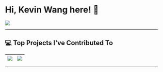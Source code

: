 # Hi, Kevin Wang here! 🤗

<img align="center" src="https://github-readme-stats.vercel.app/api?username=KevinNuNu&show_icons=true&include_all_commits=true&theme=buefy&hide_border=true" />

---

## 💻 Top Projects I've Contributed To

| <a href="https://github.com/open-mmlab/mmocr"><img align="center" src="https://github-readme-stats.vercel.app/api/pin/?username=open-mmlab&repo=mmocr&show_owner=True&theme=buefy" /></a> | <a href="https://github.com/open-mmlab/mmengine"><img align="center" src="https://github-readme-stats.vercel.app/api/pin/?username=open-mmlab&repo=mmengine&show_owner=True&theme=buefy" /></a> |
| :---: | :---: |

---

<!--
**KevinNuNu/KevinNuNu** is a ✨ _special_ ✨ repository because its `README.md` (this file) appears on your GitHub profile.

Here are some ideas to get you started:

- 🔭 I’m currently working on ...
- 🌱 I’m currently learning ...
- 👯 I’m looking to collaborate on ...
- 🤔 I’m looking for help with ...
- 💬 Ask me about ...
- 📫 How to reach me: ...
- 😄 Pronouns: ...
- ⚡ Fun fact: ...
-->
